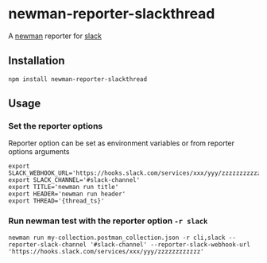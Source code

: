 # newman-reporter-slackthread

A [newman](https://github.com/postmanlabs/newman) reporter for [slack](https://slack.com/)

## Installation
    npm install newman-reporter-slackthread

## Usage

### Set the reporter options

Reporter option can be set as environment variables or from reporter options arguments
```
export SLACK_WEBHOOK_URL='https://hooks.slack.com/services/xxx/yyy/zzzzzzzzzzzz'
export SLACK_CHANNEL='#slack-channel'
export TITLE='newman run title'
export HEADER='newman run header'
export THREAD='{thread_ts}'
```

### Run newman test with the reporter option `-r slack`
    newman run my-collection.postman_collection.json -r cli,slack --reporter-slack-channel '#slack-channel' --reporter-slack-webhook-url 'https://hooks.slack.com/services/xxx/yyy/zzzzzzzzzzzz'

